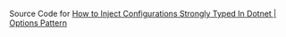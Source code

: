 Source Code for [How to Inject Configurations Strongly Typed In Dotnet | Options Pattern](https://www.youtube.com/watch?v=MASk-qHgkpw&ab_channel=MFKinTech)
